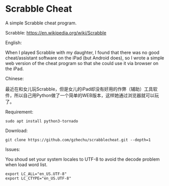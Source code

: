 # Scrabble Cheat

A simple Scrabble cheat program.

Scrabble: https://en.wikipedia.org/wiki/Scrabble

English:

When I played Scrabble with my daughter, I found that there was no good cheat/assistant software on the iPad (but Android does), so I wrote a simple web version of the cheat program so that she could use it via browser on the iPad.

Chinese:

最近在和女儿玩Scrabble，但是女儿的iPad却没有好用的作弊（辅助）工具软件，所以自己用Python做了一个简单的WEB版本，这样她通过浏览器就可以玩了。

Requirement:

	sudo apt install python3-tornado


Download:

	git clone https://github.com/gzhechu/scrabblecheat.git --depth=1

Issues:

You shoud set your system locales to UTF-8 to avoid the decode problem when load word list.

	export LC_ALL="en_US.UTF-8"
	export LC_CTYPE="en_US.UTF-8"
